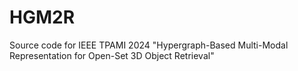 # HGM2R
Source code for IEEE TPAMI 2024 "Hypergraph-Based Multi-Modal Representation for Open-Set 3D Object Retrieval"
